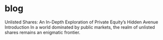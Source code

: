 # blog
Unlisted Shares: An In-Depth Exploration of Private Equity’s Hidden Avenue Introduction In a world dominated by public markets, the realm of unlisted shares remains an enigmatic frontier. 
